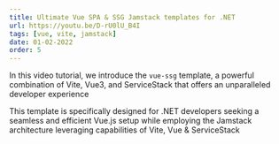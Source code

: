 ```yaml
---
title: Ultimate Vue SPA & SSG Jamstack templates for .NET
url: https://youtu.be/D-rU0lU_B4I
tags: [vue, vite, jamstack]
date: 01-02-2022
order: 5
---
```


In this video tutorial, we introduce the `vue-ssg` template, a powerful combination of Vite, Vue3, and ServiceStack 
that offers an unparalleled developer experience

This template is specifically designed for .NET developers seeking a seamless and efficient Vue.js setup 
while employing the Jamstack architecture leveraging capabilities of Vite, Vue & ServiceStack
